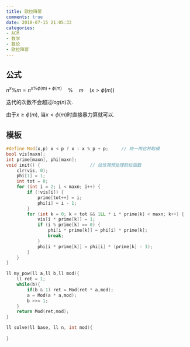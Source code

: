```yaml
---
title: 欧拉降幂
comments: true
date: 2018-07-15 21:05:33
categories:
- ACM
- 数学
- 数论
- 欧拉降幂
---
```


## 公式
$n^x \%  m = n^{x \% \phi(m) + \phi(m)} \quad \% \quad m \quad (x > \phi(m))$

迭代的次数不会超过$log(n)$次.

由于$x \geq \phi(m)$, 当$x < \phi(m)$时直接暴力算就可以.

## 模板
```cpp
#define Mod(x,p) x < p ? x : x % p + p;     // 统一用这种取模
bool vis[maxn];
int prime[maxn], phi[maxn];
void init() {                   // 线性筛预处理欧拉函数
    clr(vis, 0);
    phi[1] = 1;
    int tot = 0;
    for (int i = 2; i < maxn; i++) {
        if (!vis[i]) {
            prime[tot++] = i;
            phi[i] = i - 1;
        }
        for (int k = 0; k < tot && 1LL * i * prime[k] < maxn; k++) {
            vis[i * prime[k]] = 1;
            if (i % prime[k] == 0) {
                phi[i * prime[k]] = phi[i] * prime[k];
                break;
            }
            phi[i * prime[k]] = phi[i] * (prime[k] - 1);
        }
    }
}

ll my_pow(ll a,ll b,ll mod){
    ll ret = 1;
    while(b){
        if(b & 1) ret = Mod(ret * a,mod);
        a = Mod(a * a,mod);
        b >>= 1;
    }
    return Mod(ret,mod);
}

ll solve(ll base, ll n, int mod){
    
}

```